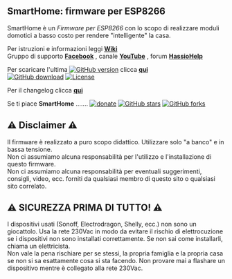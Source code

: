 ## SmartHome: firmware per ESP8266
 
SmartHome è un _Firmware per ESP8266_ con lo scopo di realizzare moduli domotici a basso costo per rendere "intelligente" la casa.
  
  
Per istruzioni e informazioni leggi [**Wiki**](https://github.com/roncoa/SmartHome/wiki)  
Gruppo di supporto [**Facebook**](https://www.facebook.com/groups/351472505248816/) , canale [**YouTube**](https://www.youtube.com/channel/UCH0nHGMIiRXIqrjvXte5OcA) , forum [**HassioHelp**](https://forum.hassiohelp.eu/forumdisplay.php?fid=78)  

Per scaricare l'ultima [![GitHub version](https://img.shields.io/github/release/roncoa/smarthome.svg)](https://github.com/roncoa/smarthome/releases/latest) clicca [**qui**](https://github.com/roncoa/SmartHome/releases/latest)  
[![GitHub download](https://img.shields.io/github/downloads/roncoa/smarthome/total.svg)](https://github.com/roncoa/smarthome/releases/latest)
[![License](https://img.shields.io/github/license/roncoa/smarthome.svg)](https://github.com/roncoa/smarthome/blob/development/LICENSE.txt) 

Per il changelog clicca [**qui**](changelog.md)
  
  
Se ti piace **SmartHome** .......
[![donate](https://img.shields.io/badge/donate-PayPal-blue.svg)](https://paypal.me/roncoa)
[![GitHub stars](https://img.shields.io/github/stars/roncoa/smarthome.svg?style=social&label=Star)](https://github.com/roncoa/smarthome/stargazers)
[![GitHub forks](https://img.shields.io/github/forks/roncoa/smarthome.svg?style=social&label=Fork)](https://github.com/roncoa/smarthome/network)
  
  
## ⚠️ Disclaimer ⚠️
Il firmware è realizzato a puro scopo didattico. Utilizzare solo "a banco" e in bassa tensione.  
Non ci assumiamo alcuna responsabilità per l'utilizzo e l'installazione di questo firmware.  
Non ci assumiamo alcuna responsabilità per eventuali suggerimenti, consigli, video, ecc. forniti da qualsiasi membro di questo sito o qualsiasi sito correlato.  


## ⚠️ **SICUREZZA PRIMA DI TUTTO!** ⚠️  
I dispositivi usati (Sonoff, Electrodragon, Shelly, ecc.) non sono un giocattolo. Usa la rete 230Vac in modo da evitare il rischio di elettrocuzione se i dispositivi non sono installati correttamente. Se non sai come installarli, chiama un elettricista.  
Non vale la pena rischiare per se stessi, la propria famiglia e la propria casa se non si sa esattamente cosa si sta facendo. Non provare mai a flashare un dispositivo mentre è collegato alla rete 230Vac.  
  


